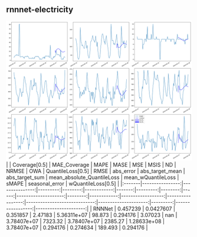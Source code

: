 ## rnnnet-electricity
![rnnnet-electricity](assets/rnnnet-electricity.png)
|        |   Coverage[0.5] |   MAE_Coverage |     MAPE |    MASE |         MSE |   MSIS |       ND |   NRMSE |   OWA |   QuantileLoss[0.5] |    RMSE |   abs_error |   abs_target_mean |   abs_target_sum |   mean_absolute_QuantileLoss |   mean_wQuantileLoss |    sMAPE |   seasonal_error |   wQuantileLoss[0.5] |
|:-------|----------------:|---------------:|---------:|--------:|------------:|-------:|---------:|--------:|------:|--------------------:|--------:|------------:|------------------:|-----------------:|-----------------------------:|---------------------:|---------:|-----------------:|---------------------:|
| RNNNet |        0.457239 |      0.0427607 | 0.351857 | 2.47183 | 5.36311e+07 | 98.873 | 0.294176 | 3.07023 |   nan |         3.78407e+07 | 7323.32 | 3.78407e+07 |           2385.27 |      1.28633e+08 |                  3.78407e+07 |             0.294176 | 0.274634 |          189.493 |             0.294176 |
